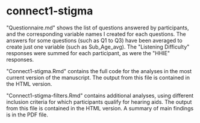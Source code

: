# connect1-stigma

"Questionnaire.md" shows the list of questions answered by participants, and the corresponding variable names I created for each questions. The answers for some questions (such as Q1 to Q3) have been averaged to create just one variable (such as Sub_Age_avg). The "Listening Difficulty" responses were summed for each participant, as were the "HHIE" responses.   

"Connect1-stigma.Rmd" contains the full code for the analyses in the most current version of the manuscript. The output from this file is contained in the HTML version.

"Connect1-stigma-filters.Rmd" contains additional analyses, using different inclusion criteria for which participants qualify for hearing aids. The output from this file is contained in the HTML version. A summary of main findings is in the PDF file.

